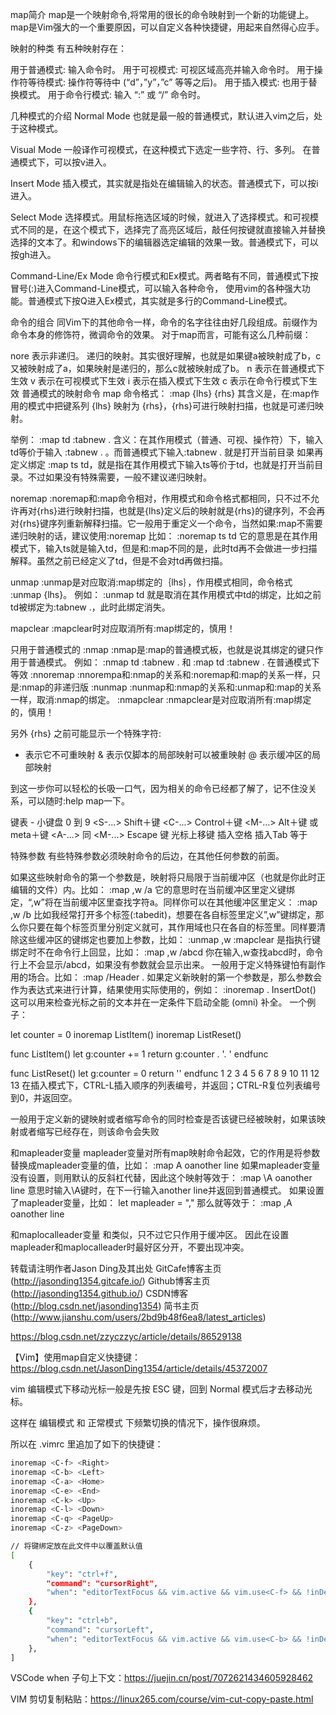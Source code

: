 map简介
map是一个映射命令,将常用的很长的命令映射到一个新的功能键上。map是Vim强大的一个重要原因，可以自定义各种快捷键，用起来自然得心应手。

映射的种类
有五种映射存在：

用于普通模式: 输入命令时。
用于可视模式: 可视区域高亮并输入命令时。
用于操作符等待模式: 操作符等待中 (“d”，”y”，”c” 等等之后)。
用于插入模式: 也用于替换模式。
用于命令行模式: 输入 “:” 或 “/” 命令时。


几种模式的介绍
Normal Mode
也就是最一般的普通模式，默认进入vim之后，处于这种模式。

Visual Mode
一般译作可视模式，在这种模式下选定一些字符、行、多列。
在普通模式下，可以按v进入。

Insert Mode
插入模式，其实就是指处在编辑输入的状态。普通模式下，可以按i进入。

Select Mode
选择模式。用鼠标拖选区域的时候，就进入了选择模式。和可视模式不同的是，在这个模式下，选择完了高亮区域后，敲任何按键就直接输入并替换选择的文本了。和windows下的编辑器选定编辑的效果一致。普通模式下，可以按gh进入。

Command-Line/Ex Mode
命令行模式和Ex模式。两者略有不同，普通模式下按冒号(:)进入Command-Line模式，可以输入各种命令，
使用vim的各种强大功能。普通模式下按Q进入Ex模式，其实就是多行的Command-Line模式。

命令的组合
同Vim下的其他命令一样，命令的名字往往由好几段组成。前缀作为命令本身的修饰符，微调命令的效果。
对于map而言，可能有这么几种前缀：

nore
表示非递归。
递归的映射。其实很好理解，也就是如果键a被映射成了b，c又被映射成了a，如果映射是递归的，那么c就被映射成了b。
n
表示在普通模式下生效
v
表示在可视模式下生效
i
表示在插入模式下生效
c
表示在命令行模式下生效
普通模式的映射命令
map
命令格式：
:map {lhs} {rhs}
其含义是，在:map作用的模式中把键系列 {lhs} 映射为 {rhs}，{rhs}可进行映射扫描，也就是可递归映射。

举例：
:map td :tabnew .<cr>
含义：在其作用模式（普通、可视、操作符）下，输入td等价于输入 :tabnew . <cr>。而普通模式下输入:tabnew . <cr>就是打开当前目录
如果再定义绑定 :map ts td，就是指在其作用模式下输入ts等价于td，也就是打开当前目录。不过如果没有特殊需要，一般不建议递归映射。

noremap
:noremap和:map命令相对，作用模式和命令格式都相同，只不过不允许再对{rhs}进行映射扫描，也就是{lhs}定义后的映射就是{rhs}的键序列，不会再对{rhs}键序列重新解释扫描。它一般用于重定义一个命令，当然如果:map不需要递归映射的话，建议使用:noremap
比如：
:noremap ts td
它的意思是在其作用模式下，输入ts就是输入td，但是和:map不同的是，此时td再不会做进一步扫描解释。虽然之前已经定义了td，但是不会对td再做扫描。

unmap
:unmap是对应取消:map绑定的｛lhs｝，作用模式相同，命令格式 :unmap {lhs}。
例如：
:unmap td
就是取消在其作用模式中td的绑定，比如之前td被绑定为:tabnew .<cr>，此时此绑定消失。

mapclear
:mapclear时对应取消所有:map绑定的，慎用！

只用于普通模式的
:nmap
:nmap是:map的普通模式板，也就是说其绑定的键只作用于普通模式。
例如：
:nmap td :tabnew .<cr> 和 :map td :tabnew .<cr> 在普通模式下等效
:nnoremap
:nnorempa和:nmap的关系和:noremap和:map的关系一样，只是:nmap的非递归版
:nunmap
:nunmap和:nmap的关系和:unmap和:map的关系一样，取消:nmap的绑定。
:nmapclear
:nmapclear是对应取消所有:map绑定的，慎用！

另外
{rhs} 之前可能显示一个特殊字符:
* 表示它不可重映射
& 表示仅脚本的局部映射可以被重映射
@ 表示缓冲区的局部映射

到这一步你可以轻松的长吸一口气，因为相关的命令已经都了解了，记不住没关系，可以随时:help map一下。

键表
<k0> - <k9> 小键盘 0 到 9
<S-...> Shift＋键
<C-...> Control＋键
<M-...> Alt＋键 或 meta＋键
<A-...> 同 <M-...>
<Esc> Escape 键
<Up> 光标上移键
<Space> 插入空格
<Tab> 插入Tab
<CR> 等于<Enter>

特殊参数
有些特殊参数必须映射命令的后边，在其他任何参数的前面。

<buffer>
<buffer>如果这些映射命令的第一个参数是<buffer>，映射将只局限于当前缓冲区（也就是你此时正编辑的文件）内。比如：
:map <buffer> ,w /a<CR>
它的意思时在当前缓冲区里定义键绑定，“,w”将在当前缓冲区里查找字符a。同样你可以在其他缓冲区里定义：
:map <buffer> ,w /b<CR>
比如我经常打开多个标签(:tabedit)，想要在各自标签里定义”,w”键绑定，那么你只要在每个标签页里分别定义就可，其作用域也只在各自的标签里。同样要清除这些缓冲区的键绑定也要加上<buffer>参数，比如：
:unmap <buffer> ,w
:mapclear <buffer>

<silent>
<silent>是指执行键绑定时不在命令行上回显，比如：
:map <silent> ,w /abcd<CR>
你在输入,w查找abcd时，命令行上不会显示/abcd，如果没有<silent>参数就会显示出来。

<special>
<special>一般用于定义特殊键怕有副作用的场合。比如：
:map <special> <F12> /Header<CR>

<expr>
<expr>. 如果定义新映射的第一个参数是<expr>，那么参数会作为表达式来进行计算，结果使用实际使用的，例如：
:inoremap <expr> . InsertDot()
这可以用来检查光标之前的文本并在一定条件下启动全能 (omni) 补全。
一个例子：

let counter = 0 
inoremap <expr> <C-L> ListItem() 
inoremap <expr> <C-R> ListReset() 

func ListItem() 
let g:counter += 1 
return g:counter . '. ' 
endfunc 

func ListReset() 
let g:counter = 0 
return '' 
endfunc 
1
2
3
4
5
6
7
8
9
10
11
12
13
在插入模式下，CTRL-L插入顺序的列表编号，并返回；CTRL-R复位列表编号到0，并返回空。

<unique>
<unique>一般用于定义新的键映射或者缩写命令的同时检查是否该键已经被映射，如果该映射或者缩写已经存在，则该命令会失败

<Leader>和mapleader变量
mapleader变量对所有map映射命令起效，它的作用是将参数<leader>替换成mapleader变量的值，比如：
:map <Leader>A oanother line<Esc>
如果mapleader变量没有设置，则用默认的反斜杠代替，因此这个映射等效于：
:map \A oanother line<Esc>
意思时输入\A键时，在下一行输入another line并返回到普通模式。
如果设置了mapleader变量，比如：
let mapleader = ","
那么就等效于：
:map ,A oanother line<Esc>

<LocalLeader>和maplocalleader变量
<LocalLeader>和<Leader>类似，只不过它只作用于缓冲区。
因此在设置mapleader和maplocalleader时最好区分开，不要出现冲突。

转载请注明作者Jason Ding及其出处
GitCafe博客主页(http://jasonding1354.gitcafe.io/)
Github博客主页(http://jasonding1354.github.io/)
CSDN博客(http://blog.csdn.net/jasonding1354)
简书主页(http://www.jianshu.com/users/2bd9b48f6ea8/latest_articles)
  
https://blog.csdn.net/zzyczzyc/article/details/86529138

  【Vim】使用map自定义快捷键：https://blog.csdn.net/JasonDing1354/article/details/45372007
  
  
  
vim 编辑模式下移动光标一般是先按 ESC 键，回到 Normal 模式后才去移动光标。

这样在 编辑模式 和 正常模式 下频繁切换的情况下，操作很麻烦。

所以在 .vimrc 里追加了如下的快捷键：
```bash
inoremap <C-f> <Right>
inoremap <C-b> <Left>
inoremap <C-a> <Home>
inoremap <C-e> <End>
inoremap <C-k> <Up>
inoremap <C-l> <Down>
inoremap <C-q> <PageUp>
inoremap <C-z> <PageDown>
```

  
```bash
// 将键绑定放在此文件中以覆盖默认值
[
    {
        "key": "ctrl+f",
        "command": "cursorRight",
        "when": "editorTextFocus && vim.active && vim.use<C-f> && !inDebugRepl && vim.mode == 'Insert'"
    },
    {
        "key": "ctrl+b",
        "command": "cursorLeft",
        "when": "editorTextFocus && vim.active && vim.use<C-b> && !inDebugRepl && vim.mode == 'Insert'"
    },
]
```
  
  VSCode when 子句上下文：https://juejin.cn/post/7072621434605928462
  
  VIM 剪切复制粘贴：https://linux265.com/course/vim-cut-copy-paste.html

